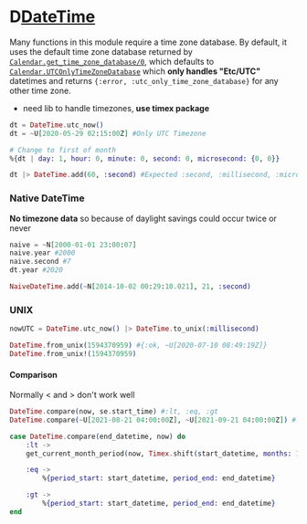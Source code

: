 # D[DateTime](https://hexdocs.pm/elixir/DateTime.html)

Many functions in this module require a time zone database. By default, it uses the default time zone database returned by [`Calendar.get_time_zone_database/0`](https://hexdocs.pm/elixir/Calendar.html#get_time_zone_database/0), which defaults to [`Calendar.UTCOnlyTimeZoneDatabase`](https://hexdocs.pm/elixir/Calendar.UTCOnlyTimeZoneDatabase.html) which **only handles "Etc/UTC"** datetimes and returns `{:error, :utc_only_time_zone_database}` for any other time zone.

- need lib to handle timezones, **use timex package**

```elixir
dt = DateTime.utc_now()
dt = ~U[2020-05-29 02:15:00Z] #Only UTC Timezone

# Change to first of month
%{dt | day: 1, hour: 0, minute: 0, second: 0, microsecond: {0, 0}}

dt |> DateTime.add(60, :second) #Expected :second, :millisecond, :microsecond, :nanosecond
```

### Native DateTime

**No timezone data** so because of daylight savings could occur twice or never

```elixir
naive = ~N[2000-01-01 23:00:07]
naive.year #2000
naive.second #7
dt.year #2020

NaiveDateTime.add(~N[2014-10-02 00:29:10.021], 21, :second) 
```

### UNIX

```elixir
nowUTC = DateTime.utc_now() |> DateTime.to_unix(:millisecond)

DateTime.from_unix(1594370959) #{:ok, ~U[2020-07-10 08:49:19Z]}
DateTime.from_unix!(1594370959)
```

#### Comparison

Normally < and > don't work well

```elixir
DateTime.compare(now, se.start_time) #:lt, :eq, :gt
DateTime.compare(~U[2021-08-21 04:00:00Z], ~U[2021-09-21 04:00:00Z]) #:lt
```

```elixir
case DateTime.compare(end_datetime, now) do
	:lt ->
    get_current_month_period(now, Timex.shift(start_datetime, months: 1))

	:eq ->
		%{period_start: start_datetime, period_end: end_datetime}

	:gt ->
		%{period_start: start_datetime, period_end: end_datetime}
end
```

